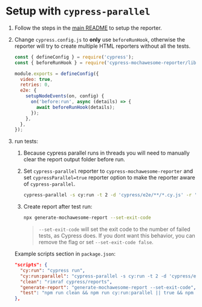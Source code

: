 # Setup with `cypress-parallel`

1. Follow the steps in the [main README](../../README.md) to setup the reporter.

1. Change `cypress.config.js` to **only** use `beforeRunHook`, otherwise the reporter will try to create multiple HTML reporters without all the tests.

   ```js
   const { defineConfig } = require('cypress');
   const { beforeRunHook } = require('cypress-mochawesome-reporter/lib');

   module.exports = defineConfig({
     video: true,
     retries: 0,
     e2e: {
       setupNodeEvents(on, config) {
         on('before:run', async (details) => {
           await beforeRunHook(details);
         });
       },
     },
   });
   ```

1. run tests:

   1. Because cypress parallel runs in threads you will need to manually clear the report output folder before run.

   1. Set `cypress-parallel` reporter to `cypress-mochawesome-reporter` and set `cypressParallel=true` reporter option to make the reporter aware of `cypress-parallel`.

      ```sh
      cypress-parallel -s cy:run -t 2 -d 'cypress/e2e/**/*.cy.js' -r 'cypress-mochawesome-reporter' -o 'cypressParallel=true'"
      ```

   1. Create report after test run:

      ```sh
      npx generate-mochawesome-report --set-exit-code
      ```

      > `--set-exit-code` will set the exit code to the number of failed tests, as Cypress does. If you dont want this behavior, you can remove the flag or set `--set-exit-code false`.

   Example scripts section in `package.json`:

   ```json
   "scripts": {
     "cy:run": "cypress run",
     "cy:run:parallel": "cypress-parallel -s cy:run -t 2 -d 'cypress/e2e/**/*.cy.js' -r 'cypress-mochawesome-reporter' -o 'cypressParallel=true'",
     "clean": "rimraf cypress/reports",
     "generate-report": "generate-mochawesome-report --set-exit-code",
     "test": "npm run clean && npm run cy:run:parallel || true && npm run generate-report"
   },
   ```
